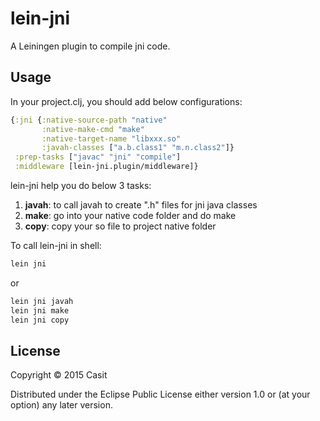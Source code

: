 # lein-jni

A Leiningen plugin to compile jni code.

## Usage

In your project.clj, you should add below configurations:

```clj
{:jni {:native-source-path "native"
       :native-make-cmd "make"
       :native-target-name "libxxx.so"
       :javah-classes ["a.b.class1" "m.n.class2"]}
 :prep-tasks ["javac" "jni" "compile"]
 :middleware [lein-jni.plugin/middleware]}
```

lein-jni help you do below 3 tasks:
1. **javah**: to call javah to create ".h" files for jni java classes
2. **make**: go into your native code folder and do make
3. **copy**: copy your so file to project native folder

To call lein-jni in shell:

```bash
lein jni
```

or

```bash
lein jni javah
lein jni make
lein jni copy
```

## License

Copyright © 2015 Casit

Distributed under the Eclipse Public License either version 1.0 or (at
your option) any later version.
